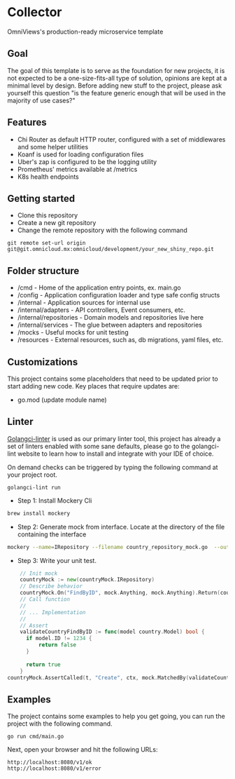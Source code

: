 # Collector

OmniViews's production-ready microservice template

## Goal
The goal of this template is to serve as the foundation for new projects, it is not expected to be a one-size-fits-all type of solution, opinions are kept at a minimal level by design. Before adding new stuff to the project, please ask yourself this question "is the feature generic enough that will be used in the majority of use cases?"

## Features

- Chi Router as default HTTP router, configured with a set of middlewares and some helper utilities
- Koanf is used for loading configuration files
- Uber's zap is configured to be the logging utility
- Prometheus' metrics available at /metrics
- K8s health endpoints

## Getting started

- Clone this repository
- Create a new git repository
- Change the remote repository with the following command

```
git remote set-url origin git@git.omnicloud.mx:omnicloud/development/your_new_shiny_repo.git
```

## Folder structure

- /cmd - Home of the application entry points, ex. main.go
- /config - Application configuration loader and type safe config structs
- /internal - Application sources for internal use
- /internal/adapters - API controllers, Event consumers, etc.
- /internal/repositories - Domain models and repositories live here
- /internal/services - The glue between adapters and repositories
- /mocks - Useful mocks for unit testing
- /resources - External resources, such as, db migrations, yaml files, etc.

## Customizations

This project contains some placeholders that need to be updated prior to start adding new code. Key places that require updates are:

- go.mod (update module name)

## Linter

[Golangci-linter](https://golangci-lint.run/) is used as our primary linter tool, this project has already a set of linters enabled with some sane defaults, please go to the golangci-lint website to learn how to install and integrate with your IDE of choice.

On demand checks can be triggered by typing the following command at your project root.

```
golangci-lint run
```

- Step 1: Install Mockery Cli
```bash
brew install mockery
```
- Step 2: Generate mock from interface.
  Locate at the directory of the file containing the interface
```bash
mockery --name=IRepository --filename country_repository_mock.go  --output mocks --outpkg mocks
```
- Step 3: Write your unit test.
```Go
    // Init mock
    countryMock := new(countryMock.IRepository)
	// Describe behavior
    countryMock.On("FindByID", mock.Anything, mock.Anything).Return(country.Model{ID:1234})
    // Call function
    //
    // ... Implementation
    //
    // Assert
    validateCountryFindByID := func(model country.Model) bool {
      if model.ID != 1234 {
          return false
      }
  
      return true
    }
countryMock.AssertCalled(t, "Create", ctx, mock.MatchedBy(validateCountryFindByID))
```

## Examples

The project contains some examples to help you get going, you can run the project with the following command.

```
go run cmd/main.go
```

Next, open your browser and hit the following URLs:

```
http://localhost:8080/v1/ok
http://localhost:8080/v1/error
```
